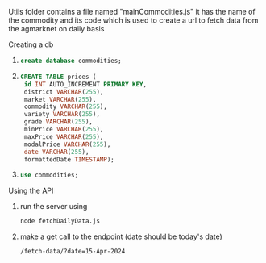 Utils folder contains a file named "mainCommodities.js" it has the name of the commodity and its code which is used to create a url to fetch data from the agmarknet on daily basis

Creating a db 

1. ```sql
   create database commodities;
   ```
   
3. ```sql
   CREATE TABLE prices (
    id INT AUTO_INCREMENT PRIMARY KEY,
    district VARCHAR(255),
    market VARCHAR(255),
    commodity VARCHAR(255),
    variety VARCHAR(255),
    grade VARCHAR(255),
    minPrice VARCHAR(255),
    maxPrice VARCHAR(255),
    modalPrice VARCHAR(255),
    date VARCHAR(255),
    formattedDate TIMESTAMP);
   ```

3. ```sql
   use commodities;
   ```

Using the API 

1. run the server using
   ```bash
   node fetchDailyData.js
   ```

3. make a get call to the endpoint (date should be today's date)
   ```bash
   /fetch-data/?date=15-Apr-2024
   ```
   



